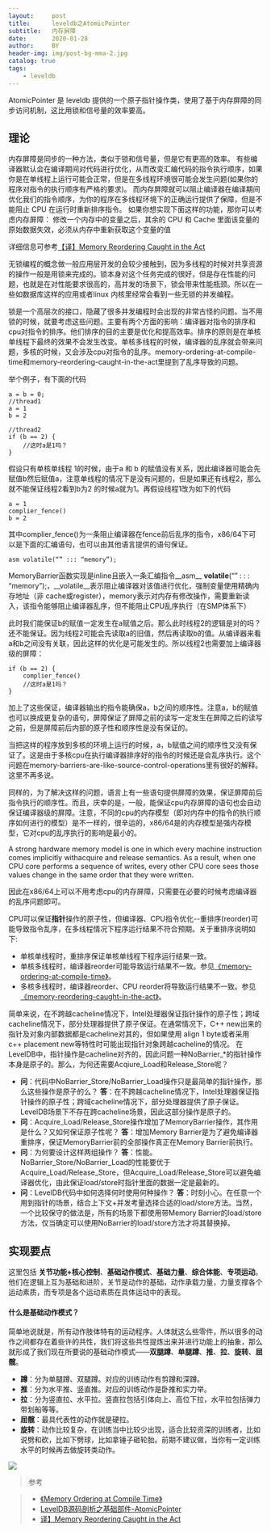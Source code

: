 ```yaml
---
layout:     post
title:      leveldb之AtomicPointer
subtitle:   内存屏障
date:       2020-01-28
author:     BY
header-img: img/post-bg-mma-2.jpg
catalog: true
tags:
    - leveldb
---
```


AtomicPointer 是 leveldb 提供的一个原子指针操作类，使用了基于内存屏障的同步访问机制，这比用锁和信号量的效率要高。


## 理论

内存屏障是同步的一种方法，类似于锁和信号量，但是它有更高的效率。
有些编译器默认会在编译期间对代码进行优化，从而改变汇编代码的指令执行顺序，如果你是在单线程上运行可能会正常，但是在多线程环境很可能会发生问题(如果你的程序对指令的执行顺序有严格的要求)。
而内存屏障就可以阻止编译器在编译期间优化我们的指令顺序，为你的程序在多线程环境下的正确运行提供了保障，但是不能阻止 CPU 在运行时重新排序指令。
如果你想实现下面这样的功能，那你可以考虑内存屏障：
修改一个内存中的变量之后，其余的 CPU 和 Cache 里面该变量的原始数据失效，必须从内存中重新获取这个变量的值

详细信息可参考[【译】Memory Reordering Caught in the Act](https://www.jianshu.com/p/5b317882dda6)

无锁编程的概念做一般应用层开发的会较少接触到，因为多线程的时候对共享资源的操作一般是用锁来完成的。锁本身对这个任务完成的很好，但是存在性能的问题，也就是在对性能要求很高的，高并发的场景下，锁会带来性能瓶颈。所以在一些如数据库这样的应用或者linux 内核里经常会看到一些无锁的并发编程。

锁是一个高层次的接口，隐藏了很多并发编程时会出现的非常古怪的问题。当不用锁的时候，就要考虑这些问题。主要有两个方面的影响：编译器对指令的排序和cpu对指令的排序。他们排序的目的主要是优化和提高效率。排序的原则是在单核单线程下最终的效果不会发生改变。单核多线程的时候，编译器的乱序就会带来问题，多核的时候，又会涉及cpu对指令的乱序。memory-ordering-at-compile-time和memory-reordering-caught-in-the-act里提到了乱序导致的问题。

举个例子，有下面的代码
```objc
a = b = 0;
//thread1
a = 1
b = 2

//thread2
if (b == 2) {
    //这时a是1吗？
}
```
假设只有单核单线程 1的时候，由于a 和 b 的赋值没有关系，因此编译器可能会先赋值b然后赋值a，注意单线程的情况下是没有问题的，但是如果还有线程2，那么就不能保证线程2看到b为2 的时候a就为1。再假设线程1改为如下的代码
```objc
a = 1
complier_fence()
b = 2
```
其中complier_fence()为一条阻止编译器在fence前后乱序的指令，x86/64下可以是下面的汇编语句，也可以由其他语言提供的语句保证。
```objc
asm volatile(“” ::: “memory”);
```
MemoryBarrier函数实现是inline且嵌入一条汇编指令__asm__ __volatile__(“” : : : “memory”);，__volatile__表示阻止编译器对该值进行优化，强制变量使用精确内存地址（非 cache或register），memory表示对内存有修改操作，需要重新读入，该指令能够阻止编译器乱序，但不能阻止CPU乱序执行（在SMP体系下）

此时我们能保证b的赋值一定发生在a赋值之后。那么此时线程2的逻辑是对的吗？还不能保证。因为线程2可能会先读取a的旧值，然后再读取b的值。从编译器来看a和b之间没有关联，因此这样的优化是可能发生的。所以线程2也需要加上编译器级的屏障：
```objc
if (b == 2) {
    complier_fence()
    //这时a是1吗？
}
```
加上了这些保证，编译器输出的指令能确保a，b之间的顺序性。注意a，b的赋值也可以换成更复杂的语句，屏障保证了屏障之前的读写一定发生在屏障之后的读写之前，但是屏障前后内部的原子性和顺序性是没有保证的。

当把这样的程序放到多核的环境上运行的时候，a，b赋值之间的顺序性又没有保证了。这是由于多核cpu在执行编译器排序好的指令的时候还是会乱序执行。这个问题在memory-barriers-are-like-source-control-operations里有很好的解释。这里不再多说。

同样的，为了解决这样的问题，语言上有一些语句提供屏障的效果，保证屏障前后指令执行的顺序性。而且，庆幸的是，一般，能保证cpu内存屏障的语句也会自动保证编译器级的屏障。注意，不同的cpu的内存模型（即对内存中的指令的执行顺序如何进行的模型）是不一样的，很辛运的，x86/64是的内存模型是强内存模型，它对cpu的乱序执行的影响是最小的。

A strong hardware memory model is one in which every machine instruction comes implicitly withacquire and release semantics. As a result, when one CPU core performs a sequence of writes, every other CPU core sees those values change in the same order that they were written.

因此在x86/64上可以不用考虑cpu的内存屏障，只需要在必要的时候考虑编译器的乱序问题即可。

CPU可以保证**指针**操作的原子性，但编译器、CPU指令优化--重排序(reorder)可能导致指令乱序，在多线程情况下程序运行结果不符合预期。关于重排序说明如下:
- 单核单线程时，重排序保证单核单线程下程序运行结果一致。
- 单核多线程时，编译器reorder可能导致运行结果不一致。参见[《memory-ordering-at-compile-time》](https://preshing.com/20120625/memory-ordering-at-compile-time/)。
- 多核多线程时，编译器reorder、CPU reorder将导致运行结果不一致。参见[《memory-reordering-caught-in-the-act》](https://www.jianshu.com/p/5b317882dda6)。

简单来说，在不跨越cacheline情况下，Intel处理器保证指针操作的原子性；跨域cacheline情况下，部分处理器提供了原子保证。在通常情况下，C++ new出来的指针及对象内部数据都是cacheline对其的，但如果使用 align 1 byte或者采用c++ placement new等特性时可能出现指针对象跨越cacheline的情况。
在LevelDB中，指针操作是cacheline对齐的，因此问题一种NoBarrier_*的指针操作本身是原子的。那么，为何还需要Acqiure_Load和Release_Store呢？


- **问**：代码中NoBarrier_Store/NoBarrier_Load操作只是最简单的指针操作，那么这些操作是原子的么？
  **答**：在不跨越cacheline情况下，Intel处理器保证指针操作的原子性；跨域cacheline情况下，部分处理器提供了原子保证。LevelDB场景下不存在跨cacheline场景，因此这部分操作是原子的。
- **问**：Acquire_Load/Release_Store操作增加了MemoryBarrier操作，其作用是什么？又如何保证原子性呢？
  **答**：增加Memory Barrier是为了避免编译器重排序，保证MemoryBarrier前的全部操作真正在Memory Barrier前执行。
- **问**：为何要设计这样两组操作？
  **答**：性能。NoBarrier_Store/NoBarrier_Load的性能要优于Acquire_Load/Release_Store，但Acquire_Load/Release_Store可以避免编译器优化，由此保证load/store时指针里面的数据一定是最新的。
- **问**：LevelDB代码中如何选择何时使用何种操作？
  **答**：时刻小心。在任意一个用到指针的场景，结合上下文+并发考量选择合适的load/store方法。当然，一个比较保守的做法是，所有的场景下都使用带Memory Barrier的load/store方法，仅当确定可以使用NoBarrier的load/store方法才将其替换掉。

## 实现要点



这里包括 **关节功能+核心控制**、**基础动作模式**、**基础力量**、**综合体能**、**专项运动**。他们在逻辑上互为基础和进阶，关节是动作的基础，动作承载力量，力量支撑各个运动素质，而专项是各个运动素质在具体运动中的表现。


#### 什么是基础动作模式？

简单地说就是，所有动作肢体特有的运动程序。人体就这么些零件，所以很多的动作之间都存在着些许的共性，我们将这些共性提炼出来并进行功能上的抽象，那么就形成了我们现在所要说的基础动作模式——**双腿蹲**、**单腿蹲**、**推**、**拉**、**旋转**、**屈髋**。

- **蹲**：分为单腿蹲、双腿蹲。对应的训练动作有剪蹲和深蹲。
- **推**：分为水平推、竖直推。对应的训练动作是卧推和实力举。
- **拉**：分为竖直拉、水平拉。竖直拉包括引体向上、高位下拉，水平拉包括弹力带划船等等。
- **屈髋**：最具代表性的动作就是硬拉。
- **旋转**：动作比较复杂，在训练当中比较少出现，适合比较资深的训练者，比如说劈和砍，比如下劈球，比如拿锤子砸轮胎。前期不建议做，当你有一定训练水平的时候再去做旋转类动作。

![](https://ws4.sinaimg.cn/large/006tKfTcgy1fhg20yeticj30go0ptdmg.jpg)






>参考 

>- [《Memory Ordering at Compile Time》](https://preshing.com/20120625/memory-ordering-at-compile-time/)
>- [LevelDB源码剖析之基础部件-AtomicPointer](https://www.jianshu.com/p/3161784e7573)
>- [译】Memory Reordering Caught in the Act](https://www.jianshu.com/p/5b317882dda6)
